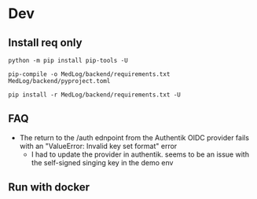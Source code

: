 # Dev

##  Install req only




`python -m pip install pip-tools -U`

`pip-compile -o MedLog/backend/requirements.txt MedLog/backend/pyproject.toml`

`pip install -r MedLog/backend/requirements.txt -U`


## FAQ

* The return to the /auth ednpoint from the Authentik OIDC provider fails with an "ValueError: Invalid key set format" error
  * I had to update the provider in authentik. seems to be an issue with the self-signed singing key in the demo env


## Run with docker
